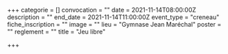 +++
categorie = []
convocation = ""
date = 2021-11-14T08:00:00Z
description = ""
end_date = 2021-11-14T11:00:00Z
event_type = "creneau"
fiche_inscription = ""
image = ""
lieu = "Gymnase Jean Maréchal"
poster = ""
reglement = ""
title = "Jeu libre"

+++
        